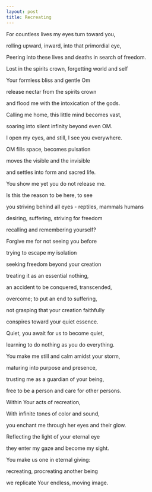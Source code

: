 ```yaml
---
layout: post
title: Recreating
---
```



For countless lives my eyes turn toward you,

rolling upward, inward, into that primordial eye,  

Peering into these lives and deaths in search of freedom.

Lost in the spirits crown, forgetting world and self

Your formless bliss and gentle Om

release nectar from the spirits crown

and flood me with the intoxication of the gods.

Calling me home, this little mind becomes vast,

soaring into silent infinity beyond even OM.


I open my eyes, and still, I see you everywhere.

OM fills space, becomes pulsation

moves the visible and the invisible

and settles into form and sacred life.

You show me yet you do not release me.

Is this the reason to be here, to see

you striving behind all eyes - reptiles, mammals humans

desiring, suffering, striving for freedom

recalling and remembering yourself?


Forgive me for not seeing you before

trying to escape my isolation

seeking freedom beyond your creation

treating it as an essential nothing,

an accident to be conquered, transcended,

overcome; to put an end to suffering,

not grasping that your creation faithfully

conspires toward your quiet essence.

Quiet, you await for us to become quiet,

learning to do nothing as you do everything.


You make me still and calm amidst your storm,

maturing into purpose and presence,

trusting me as a guardian of your being,

free to be a person and care for other persons.

Within Your acts of recreation,

With infinite tones of color and sound,

you enchant me through her eyes and their glow.

Reflecting the light of your eternal eye

they enter my gaze and become my sight.

You make us one in eternal giving:

recreating, procreating another being

we replicate Your endless, moving image.
